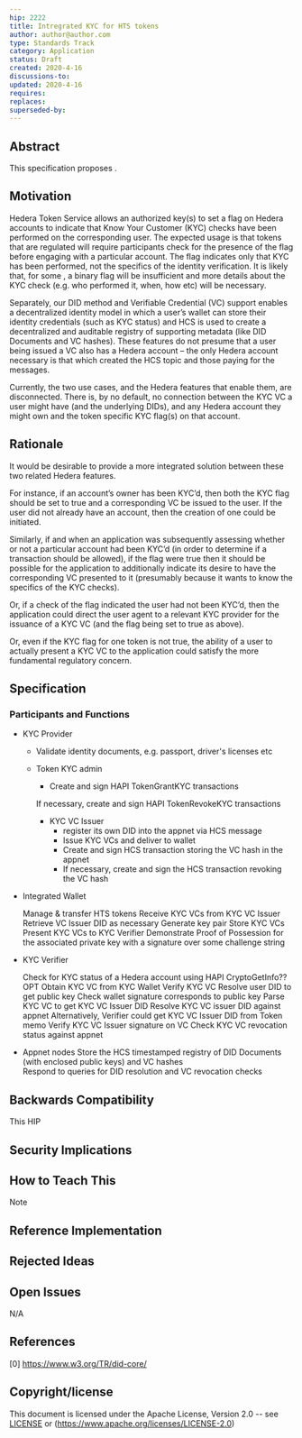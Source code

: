 ```yaml
---
hip: 2222
title: Intregrated KYC for HTS tokens
author: author@author.com 
type: Standards Track
category: Application
status: Draft
created: 2020-4-16
discussions-to: 
updated: 2020-4-16
requires:
replaces:
superseded-by:
---
```


## Abstract

This specification proposes .

## Motivation

Hedera Token Service allows an authorized key(s) to set a flag on Hedera accounts to indicate that Know Your Customer (KYC) checks have been performed on the corresponding user. The expected usage is that tokens that are regulated will require participants check for the presence of the flag before engaging with a particular account. The flag indicates only that KYC has been performed, not the specifics of the identity verification. It is likely that, for some , a binary flag will be insufficient and more details about the KYC check (e.g. who performed it, when, how etc) will be necessary. 

Separately, our DID method and Verifiable Credential (VC) support enables a decentralized identity model in which a user’s wallet can store their identity credentials (such as KYC status) and HCS is used to create a decentralized and auditable registry of supporting metadata (like DID Documents and VC hashes). These features do not presume that a user being issued a VC also has a Hedera account – the only Hedera account necessary is that which created the HCS topic and those paying for the messages. 

Currently, the two use cases, and the Hedera features that enable them, are disconnected. There is, by no default, no connection between the KYC VC a user might have (and the underlying DIDs), and any Hedera account they might own and the token specific KYC flag(s) on that account. 


## Rationale

It would be desirable to provide a more integrated solution between these two related Hedera features.  

For instance, if an account’s owner has been KYC’d, then both the KYC flag should be set to true and a corresponding VC be issued to the user. If the user did not already have an account, then the creation of one could be initiated. 

Similarly, if and when an application was subsequently assessing whether or not a particular account had been KYC’d (in order to determine if a transaction should be allowed), if the flag were true then it should be possible for the application to additionally indicate its desire to have the corresponding VC presented to it (presumably because it wants to know the specifics of the KYC checks). 

Or, if a check of the flag indicated the user had not been KYC’d, then the application could direct the user agent to a relevant KYC provider for the issuance of a KYC VC (and the flag being set to true as above). 
 
Or, even if the KYC flag for one token is not true, the ability of a user to actually present a KYC VC to the application could satisfy the more fundamental regulatory concern. 

## Specification

### Participants and Functions 

 
- KYC Provider 
  - Validate identity documents, e.g. passport, driver's licenses etc 
  - Token KYC admin
    - Create and sign HAPI TokenGrantKYC transactions 

    If necessary, create and sign HAPI TokenRevokeKYC transactions 

    - KYC VC Issuer 
      - register its own DID into the appnet via HCS message
      - Issue KYC VCs and deliver to wallet
      - Create and sign HCS transaction storing the VC hash in the appnet
      - If necessary, create and sign the HCS transaction revoking the VC hash 

- Integrated Wallet 

    Manage & transfer HTS tokens 
    Receive KYC VCs from KYC VC Issuer 
    Retrieve VC Issuer DID as necessary 
    Generate key pair 
    Store KYC VCs 
    Present KYC VCs to KYC Verifier 
    Demonstrate Proof of Possession for the associated private key with a signature over some challenge string 

- KYC Verifier 

    Check for KYC status of a Hedera account using HAPI CryptoGetInfo?? 
    OPT Obtain KYC VC from KYC Wallet 
    Verify KYC VC 
    Resolve user DID to get public key 
    Check wallet signature corresponds to public key 
    Parse KYC VC to get 
    KYC VC Issuer DID 
    Resolve KYC VC issuer DID against appnet 
    Alternatively, Verifier could get KYC VC Issuer DID from Token memo 
    Verify KYC VC Issuer signature on VC 
    Check KYC VC revocation status against appnet 

- Appnet nodes 
    Store the HCS timestamped registry of DID Documents (with enclosed public keys) and VC hashes  
    Respond to queries for DID resolution and VC revocation checks 



## Backwards Compatibility

This HIP 

## Security Implications


## How to Teach This

Note 

## Reference Implementation


## Rejected Ideas



## Open Issues

N/A

## References

[0] https://www.w3.org/TR/did-core/

## Copyright/license

This document is licensed under the Apache License, Version 2.0 -- see [LICENSE](../LICENSE) or (https://www.apache.org/licenses/LICENSE-2.0)
